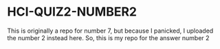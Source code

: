 # HCI-QUIZ2-NUMBER2

This is originally a repo for number 7, but because I panicked, I uploaded the number 2 instead here. So, this is my repo for the answer number 2

